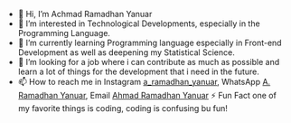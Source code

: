 - 👋 Hi, I’m Achmad Ramadhan Yanuar
- 👀 I’m interested in Technological Developments, especially in the Programming Language.
- 🌱 I’m currently learning Programming language especially in Front-end Development as well as deepening my Statistical Science.
- 💞️ I’m looking for a job where i can contribute as much as possible and learn a lot of things for the development that i need in the future.
- 📫 How to reach me in Instagram [a_ramadhan_yanuar](https://www.instagram.com/a_ramadhan_yanuar/?hl=id), WhatsApp [A. Ramadhan Yanuar](https://wa.me/+6282244805688), Email [Ahmad Ramadhan Yanuar](mailto:ahmadramadhanyanuar@gmail.com)
⚡ Fun Fact one of my favorite things is coding, coding is confusing bu fun!
<!---
ArYnur/ArYnur is a ✨ special ✨ repository because its `README.md` (this file) appears on your GitHub profile.
You can click the Preview link to take a look at your changes.
--->
